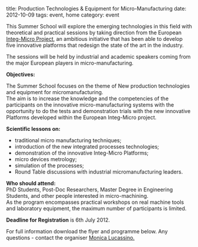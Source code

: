 title: Production Technologies & Equipment for Micro-Manufacturing
date: 2012-10-09 
tags: event, home
category: event

This Summer School will explore the emerging technologies in this field with theoretical and practical sessions by taking direction from the European [Integ-Micro Project](http://www.integ-micro.eu/), an ambitious initiative that has been able to develop five innovative platforms that redesign the state of the art in the industry.
<!--break-->
The sessions will be held by industrial and academic
speakers coming from the major European players in
micro-manufacturing.  
  
**Objectives:**  

The Summer School focuses on the theme of New production technologies and equipment for micromanufacturing.  
The aim is to increase the knowledge and the competencies of the participants on the innovative micro-manufacturing systems with the opportunity to do the tests and  demonstration trials with the new innovative Platforms developed within the European Integ-Micro project.  

**Scientific lessons on:**  

* traditional micro manufacturing techniques;  
* introduction of the new integrated processes technologies;
* demonstration of the innovative Integ-Micro Platforms;  
* micro devices metrology;  
* simulation of the processes;  
* Round Table discussions with industrial micromanufacturing leaders.  

**Who should attend:**  
PhD Students, Post-Doc Researchers, Master Degree in Engineering Students, and other people interested in micro-machining.   
As the program encompasses practical workshops on real
machine tools and laboratory equipment, the maximum
number of participants is limited.  

**Deadline for Registration** is 6th July 2012.   
  
For full information download the flyer and programme below. Any questions - contact the organiser [Monica Lucassino.](mailto:m.lucassino@sssup.it)